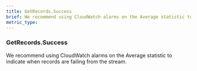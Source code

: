 ```yaml
---
title: GetRecords.Success
brief: We recommend using CloudWatch alarms on the Average statistic to indicate when records are failing from the stream.
metric_type:
---
```

### GetRecords.Success

We recommend using CloudWatch alarms on the Average statistic to indicate when records are failing from the stream.
